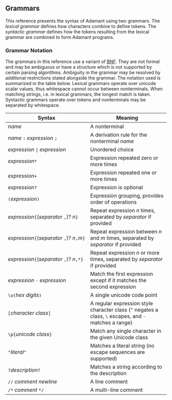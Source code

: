 ## Grammars

This reference presents the syntax of Adamant using two grammars. The *lexical grammar* defines how characters combine to define tokens. The *syntactic grammar* defines how the tokens resulting from the lexical grammar are combined to form Adamant programs.

### Grammar Notation

The grammars in this reference use a variant of [BNF](https://en.wikipedia.org/wiki/Backus%E2%80%93Naur_form). They are not formal and may be ambiguous or have a structure which is not supported by certain parsing algorithms. Ambiguity in the grammar may be resolved by additional restrictions stated alongside the grammar. The notation used is summarized in the table below. Lexical grammars operate over unicode scalar values, thus whitespace cannot occur between nonterminals. When matching strings, i.e. in lexical grammars, the longest match is taken. Syntactic grammars operate over tokens and nonterminals may be separated by whitespace.

| Syntax                                                   | Meaning                                                                                                |
| -------------------------------------------------------- | ------------------------------------------------------------------------------------------------------ |
| *name*                                                   | A nonterminal                                                                                          |
| *name* `:` *expression* `;`                              | A derivation rule for the nonterminal *name*                                                           |
| *expression* `\|` *expression*                           | Unordered choice                                                                                       |
| *expression*`*`                                          | Expression repeated zero or more times                                                                 |
| *expression*`+`                                          | Expression repeated one or more times                                                                  |
| *expression*`?`                                          | Expression is optional                                                                                 |
| `(`*expression*`)`                                       | Expression grouping, provides order of operations                                                      |
| *expression*`{`(*separator*&nbsp;`,`)?&nbsp;*n*`}`       | Repeat expression *n* times, separated by *separator* if provided                                      |
| *expression*`{`(*separator*&nbsp;`,`)?&nbsp;*n*`,`*m*`}` | Repeat expression between *n* and *m* times, separated by *separator* if provided                      |
| *expression*`{`(*separator*&nbsp;`,`)?&nbsp;*n*`,*}`     | Repeat expression *n* or more times, separated by *separator* if provided                              |
| *expression* `-` *expression*                            | Match the first expression except if it matches the second expression                                  |
| `\u(`*hex digits*`)`                                     | A single unicode code point                                                                            |
| `[`*character class*`]`                                  | A regular expression style character class (`^` negates a class, `\` escapes, and `-` matches a range) |
| `\p{`*unicode class*`}`                                  | Match any single character in the given Unicode class                                                  |
| `"`*literal*`"`                                          | Matches a literal string (no escape sequences are supported)                                           |
| `?`*description*`?`                                      | Matches a string according to the description                                                          |
| `//` *comment* *newline*                                 | A line comment                                                                                         |
| `/*` *comment* `*/`                                      | A multi-line comment                                                                                   |
